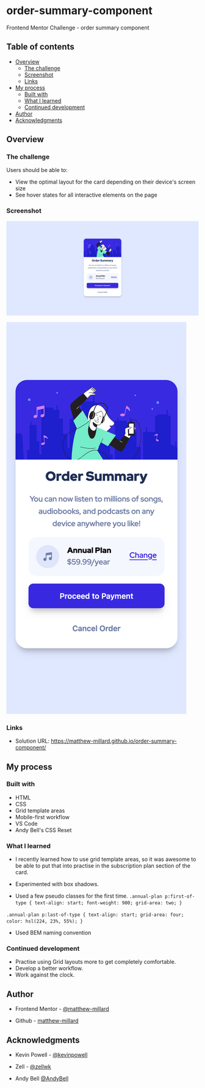 # order-summary-component

Frontend Mentor Challenge - order summary component

## Table of contents

- [Overview](#overview)
  - [The challenge](#the-challenge)
  - [Screenshot](#screenshot)
  - [Links](#links)
- [My process](#my-process)
  - [Built with](#built-with)
  - [What I learned](#what-i-learned)
  - [Continued development](#continued-development)
- [Author](#author)
- [Acknowledgments](#acknowledgments)

## Overview

### The challenge

Users should be able to:

- View the optimal layout for the card depending on their device's screen size
- See hover states for all interactive elements on the page

### Screenshot

![Order Summary Card](./Screenshots/Desktop-Screenshot-FrontendMentor-Order-Summary-Challenge.png.png)

![Order Summary Card](./Screenshots/Mobile-Screenshot-FrontendMentor-Order-Summary-Challenge.png)

### Links

- Solution URL: https://matthew-millard.github.io/order-summary-component/

## My process

### Built with

- HTML
- CSS
- Grid template areas
- Mobile-first workflow
- VS Code
- Andy Bell's CSS Reset

### What I learned

- I recently learned how to use grid template areas, so it was awesome to be able to put that into practise in the subscription plan section of the card.

- Experimented with box shadows.

- Used a few pseudo classes for the first time.
  `.annual-plan p:first-of-type {
    text-align: start;
    font-weight: 900;
    grid-area: two;
}`

`.annual-plan p:last-of-type {
    text-align: start;
    grid-area: four;
    color: hsl(224, 23%, 55%);
}`

- Used BEM naming convention

### Continued development

- Practise using Grid layouts more to get completely comfortable.
- Develop a better workflow.
- Work against the clock.

## Author

- Frontend Mentor - [@matthew-millard](https://www.frontendmentor.io/profile/matthew-millard)

- Github - [matthew-millard](https://github.com/matthew-millard)

## Acknowledgments

- Kevin Powell - [@kevinpowell](https://www.kevinpowell.co/)

- Zell - [@zellwk](https://www.youtube.com/@zellwk)

- Andy Bell [@AndyBell](https://andy-bell.co.uk/a-modern-css-reset/)

